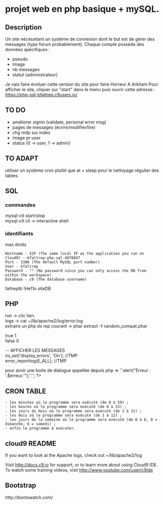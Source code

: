 <h1>projet web en php basique + mySQL.</h1>
<h2>Description</h2>
<p>    
Un site nécessitant un système de connexion dont le but est de gérer des messages (type forum probablement).
Chaque compte possède des données spécifiques : 
  <ul>
    <li>pseudo</li>
    <li>image</li>
    <li>nb messages</li>
    <li>statut (administrateur)</li>
  </ul> 

Je vais faire évoluer cette version du site pour faire Horreur A Arkham
Pour afficher le site, cliquer sur "start" dans le menu puis ouvrir cette adresse : https://php-sql-bfaltrep.c9users.io/
</p>    
<h2>TO DO</h2>
<ul>
 <li>améliorer signin (validate, personal error msg)</li>
 <li>pages de messages (écrire/modifier/lire)</li>
 <li>chg mdp sur index</li>
 <li>image pr user</li>
 <li>status (0 -> user, 1 -> admin)</li>
 </ul>
 
 <h2>TO ADAPT</h2>
 <p>
 utiliser un système cron plutôt que at + sleep pour le nettoyage régulier des tables.
</p>
 <h2>SQL</h2>
<p>
<h3>commandes</h3>
 mysql-ctl start/stop </br>
 mysql-ctl cli -> interactive shell
<h3>identifiants</h3>
max droits </br>

    Hostname - $IP (The same local IP as the application you run on Cloud9) --bfaltrep-php-sql-4870847
    Port - 3306 (The default MySQL port number)
    User - bfaltrep
    Password - "" (No password since you can only access the DB from within the workspace)
    Database - c9 (The database username)

faltreptb !He11o
siteDB
</p>

<h2>PHP</h2>
<p>
run -> clic lien. </br>
logs -> cat ~/lib/apache2/log/error.log </br>
extraire un php ds rep courant -> phar extract -f random_compat.phar </br>

true 1 </br>
false 0 </br>


 -- AFFICHER LES MESSAGES </br>
ini_set('display_errors', 'On'); //TMP </br>
error_reporting(E_ALL); //TMP </br>

pour avoir une boite de dialogue appellée depuis php => <?php echo '<script type="text/javascript">'.'alert("Erreur : '.$erreur.'");'.'</script>'; ?> </br>
</p>
<h2>CRON TABLE</h2>

    - les minutes où le programme sera exécuté (de 0 à 59) ;
    - les heures où le programme sera exécuté (de 0 à 23) ;
    - les jours du mois où le programme sera exécuté (de 1 à 31) ;
    - les mois où le programme sera exécuté (de 1 à 12) ;
    - les jours de la semaine où le programme sera exécuté (de 0 à 6, 0 = dimanche, 6 = samedi) ;
    - enfin le programme à exécuter.

<h2>cloud9 README</h2>
If you want to look at the Apache logs, check out ~/lib/apache2/log

Visit http://docs.c9.io for support, or to learn more about using Cloud9 IDE. 
To watch some training videos, visit http://www.youtube.com/user/c9ide


<h2>Bootstrap</h2>
http://bootswatch.com/


